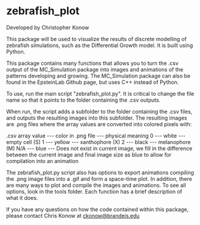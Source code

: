 # zebrafish_plot

Developed by Christopher Konow

This package will be used to visualize the results of discrete modelling of zebrafish simulations, such as the Differential Growth model. It is built using Python.

This package contains many functions that allows you to turn the .csv output of the MC_Simulation package into images and animations of the patterns developing and growing. The MC_Simulation package can also be found in the EpsteinLab Github page, but uses C++ instead of Python.

To use, run the main script "zebrafish_plot.py". It is critical to change the file name so that it points to the folder containing the .csv outputs.

When run, the script adds a subfolder to the folder containing the .csv files, and outputs the resulting images into this subfolder. The resulting images are .png files where the array values are converted into colored pixels with:

.csv array value --- color in .png file --- physical meaning
0 --- white --- empty cell (S)
1 --- yellow --- xanthophore (X)
2 --- black --- melanophore (M)
N/A --- blue --- Does not exist in current image, we fill in the difference between the current image and final image size as blue to allow for compilation into an animation

The zebrafish_plot.py script also has options to export animations compiling the .png image files into a .gif and form a space-time plot. In addition, there are many ways to plot and compile the images and animations. To see all options, look in the tools folder. Each function has a brief description of what it does.

If you have any questions on how the code contained within this package, please contact Chris Konow at ckonow@brandeis.edu